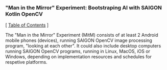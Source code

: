 ### "Man in the Mirror" Experiment: Bootstraping AI with SAIGON Kotlin OpenCV

\[ [Table of Contents](https://github.com/udexon/SAIGON/blob/master/0_Table_of_Contents.md) \]

The "Man in the Mirror" Experiment (MitM) consists of at least 2 Android mobile phones (devices), running SAIGON OpenCV image processing program, "looking at each other". It could also include desktop computers running SAIGON OpenCV programs, running in Linux, MacOS, iOS or Windows, depending on implementation resources and schedules for respetive platforms.
